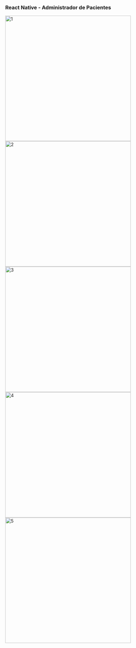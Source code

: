 ### React Native - Administrador de Pacientes

<img  src="https://i.imgur.com/DrG5Cnz.jpg" alt="1" width="400" />
<img  src="https://i.imgur.com/wAloxyX.jpg" alt="2" width="400" />
<img  src="https://i.imgur.com/cnsbAs1.jpg" alt="3" width="400" />
<img  src="https://i.imgur.com/GqVAZUQ.jpg" alt="4" width="400" />
<img  src="https://i.imgur.com/EHI68Wl.jpg" alt="5" width="400" />
